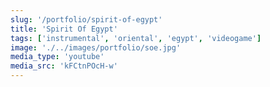 ```yaml
---
slug: '/portfolio/spirit-of-egypt'
title: 'Spirit Of Egypt'
tags: ['instrumental', 'oriental', 'egypt', 'videogame']
image: './../images/portfolio/soe.jpg'
media_type: 'youtube'
media_src: 'kFCtnPOcH-w'
---
```

